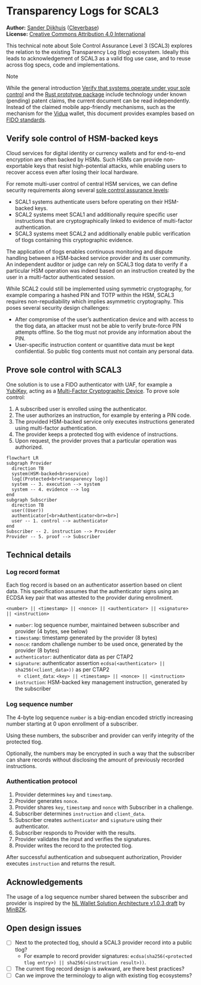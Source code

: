 # Transparency Logs for SCAL3

**Author:** [Sander Dijkhuis](mailto:sander.dijkhuis@cleverbase.com) ([Cleverbase](https://cleverbase.com/en/)) \
**License:** [Creative Commons Attribution 4.0 International](https://creativecommons.org/licenses/by/4.0/)

This technical note about Sole Control Assurance Level 3 (SCAL3) explores the relation to the existing Transparency Log (tlog) ecosystem. Ideally this leads to acknowledgement of SCAL3 as a valid tlog use case, and to reuse across tlog specs, code and implementations.

> [!NOTE]
> While the general introduction [Verify that systems operate under your sole control](README.md) and the [Rust prototype package](src/README.md) include technology under known (pending) patent claims, the current document can be read independently. Instead of the claimed mobile app-friendly mechanisms, such as the mechanism for the [Vidua](https://vidua.nl/english/) wallet, this document provides examples based on [FIDO standards](https://fidoalliance.org/specifications/).

## Verify sole control of HSM-backed keys

Cloud services for digital identity or currency wallets and for end-to-end encryption are often backed by HSMs. Such HSMs can provide non-exportable keys that resist high-potential attacks, while enabling users to recover access even after losing their local hardware.

For remote multi-user control of central HSM services, we can define security requirements along several [sole control assurance levels](https://www.enisa.europa.eu/publications/assessment-of-standards-related-to-eidas):

- SCAL1 systems authenticate users before operating on their HSM-backed keys.
- SCAL2 systems meet SCAL1 and additionally require specific user instructions that are cryptographically linked to evidence of multi-factor authentication.
- SCAL3 systems meet SCAL2 and additionally enable public verification of tlogs containing this cryptographic evidence.

The application of tlogs enables continuous monitoring and dispute handling between a HSM-backed service provider and its user community. An independent auditor or judge can rely on SCAL3 tlog data to verify if a particular HSM operation was indeed based on an instruction created by the user in a multi-factor authenticated session.

While SCAL2 could still be implemented using symmetric cryptography, for example comparing a hashed PIN and TOTP within the HSM, SCAL3 requires non-repudiability which implies asymmetric cryptography. This poses several security design challenges:

- After compromise of the user’s authentication device and with access to the tlog data, an attacker must not be able to verify brute-force PIN attempts offline. So the tlog must not provide any information about the PIN.
- User-specific instruction content or quantitive data must be kept confidential. So public tlog contents must not contain any personal data.

## Prove sole control with SCAL3

One solution is to use a FIDO authenticator with UAF, for example a [YubiKey](https://www.yubico.com/products/yubikey-5-overview/), acting as a [Multi-Factor Cryptographic Device](https://pages.nist.gov/800-63-3/sp800-63b.html#mfcd). To prove sole control:

1. A subscribed user is enrolled using the authenticator.
2. The user authorizes an instruction, for example by entering a PIN code.
3. The provided HSM-backed service only executes instructions generated using multi-factor authentication.
4. The provider keeps a protected tlog with evidence of instructions.
5. Upon request, the provider proves that a particular operation was authorized.

```mermaid
flowchart LR
subgraph Provider
  direction TB
  system(HSM-backed<br>service)
  log[(Protected<br>transparency log)]
  system -- 3. execution --> system
  system -- 4. evidence --> log
end
subgraph Subscriber
  direction TB
  user((User))
  authenticator[<br>Authenticator<br><br>]
  user -- 1. control --> authenticator
end
Subscriber -- 2. instruction --> Provider
Provider -- 5. proof --> Subscriber
```

## Technical details

### Log record format

Each tlog record is based on an authenticator assertion based on client data. This specification assumes that the authenticator signs using an ECDSA key pair that was attested to the provider during enrollment.

```
<number> || <timestamp> || <nonce> || <authenticator> || <signature> || <instruction>
```

- `number`: log sequence number, maintained between subscriber and provider (4 bytes, see below)
- `timestamp`: timestamp generated by the provider (8 bytes)
- `nonce`: random challenge number to be used once, generated by the provider (8 bytes)
- `authenticator`: authenticator data as per CTAP2
- `signature`: authenticator assertion `ecdsa(<authenticator> || sha256(<client_data>))` as per CTAP2
  - `client_data`: `<key> || <timestamp> || <nonce> || <instruction>`
- `instruction`: HSM-backed key management instruction, generated by the subscriber

### Log sequence number

The 4-byte log sequence `number` is a big-endian encoded strictly increasing number starting at 0 upon enrollment of a subscriber.

Using these numbers, the subscriber and provider can verify integrity of the protected tlog.

Optionally, the numbers may be encrypted in such a way that the subscriber can share records without disclosing the amount of previously recorded instructions.

### Authentication protocol

1. Provider determines `key` and `timestamp`.
2. Provider generates `nonce`.
3. Provider shares `key`, `timestamp` and `nonce` with Subscriber in a challenge.
4. Subscriber determines `instruction` and `client_data`.
5. Subscriber creates `authenticator` and `signature` using their authenticator.
6. Subscriber responds to Provider with the results.
7. Provider validates the input and verifies the signatures.
8. Provider writes the record to the protected tlog.

After successful authentication and subsequent authorization, Provider executes `instruction` and returns the result.

## Acknowledgements

The usage of a log sequence number shared between the subscriber and provider is inspired by the [NL Wallet Solution Architecture v1.0.3 draft](https://edi.pleio.nl/files/view/dc585f22-ca66-4892-87c5-c7bdb2dd69b4/nlw-solution-architecture-sad-v1.pdf) by [MinBZK](https://github.com/MinBZK).

## Open design issues

- [ ] Next to the protected tlog, should a SCAL3 provider record into a public tlog?
  - For example to record provider signatures: `ecdsa(sha256(<protected tlog entry>) || sha256(<instruction result>))`.
- [ ] The current tlog record design is awkward, are there best practices?
- [ ] Can we improve the terminology to align with existing tlog ecosystems?
